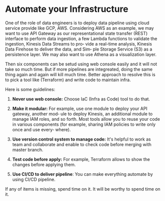 # Automate your Infrastructure
One of the role of data engineers is to deploy data pipeline using cloud service provide like GCP, AWS. Considering AWS as an example, we may want to use API Gateway as our representational state transfer (REST) interface to perform data ingestion, a few Lambda functions to validate the ingestion, Kinesis Data Streams to pro‐ vide a real-time analysis, Kinesis Data Firehose to deliver the data, and Sim‐ ple Storage Service (S3) as a persistence layer. We may also want to use Athena as a visualization layer.

Then six components can be setud using web console easily and it will not take so much time. But if more pipelines are integreated, doing the same thing again and again will kill much time. Better approach to resolve this is to pick a tool like (Terraform) and write code to maintain infra. 

Here is some guidelines:
1. **Never use web console:**
Choose IaC (Infra as Code) tool to do that. 

2. **Make it modular:**
For example, use one module to deploy your API gateway, another mod‐ ule to deploy Kinesis, an additional module to manage IAM roles, and so forth. Most tools allow you to reuse your code in various components (for example, sharing IAM policies to write only once and use every‐ where).

3. **Use version control system to manage code:**
It's helpful to work as team and collaborate and enable to check code before merging with master branch. 

4. **Test code before apply:**
For example, Terraform allows to show the changes before applying them. 

5. **Use CI/CD to deliver pipeline**:
You can make everything automate by using CI/CD pipeline.

If any of items is missing, spend time on it. It will be worthy to spend time on it.   
